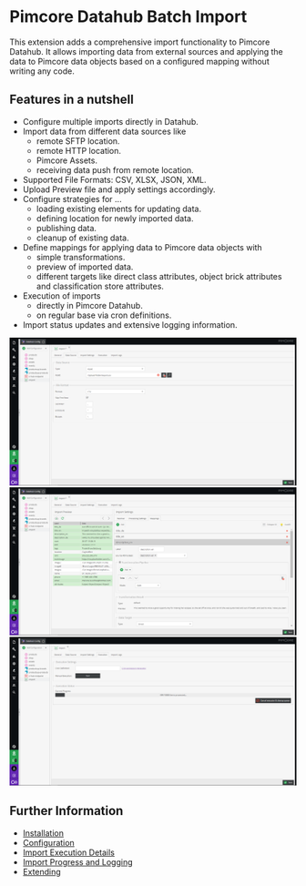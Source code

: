 # Pimcore Datahub Batch Import

This extension adds a comprehensive import functionality to Pimcore Datahub. It allows importing data from external 
sources and applying the data to Pimcore data objects based on a configured mapping without writing any code.

## Features in a nutshell
- Configure multiple imports directly in Datahub. 
- Import data from different data sources like
  - remote SFTP location.
  - remote HTTP location.
  - Pimcore Assets.
  - receiving data push from remote location.
- Supported File Formats: CSV, XLSX, JSON, XML.
- Upload Preview file and apply settings accordingly.
- Configure strategies for ... 
  - loading existing elements for updating data.
  - defining location for newly imported data.
  - publishing data.
  - cleanup of existing data. 
- Define mappings for applying data to Pimcore data objects with
  - simple transformations.
  - preview of imported data.
  - different targets like direct class attributes, object brick attributes and classification store attributes.
- Execution of imports 
  - directly in Pimcore Datahub. 
  - on regular base via cron definitions. 
- Import status updates and extensive logging information. 

![Data Source](doc/img/datasource.png)
![Mapping](doc/img/mapping.png)
![Execution](doc/img/execution.png)

## Further Information
- [Installation](doc/01_Installation.md)
- [Configuration](doc/03_Configuration/README.md)
- [Import Execution Details](doc/04_Import_Execution_Details.md)
- [Import Progress and Logging](doc/05_Import_Progress_and_Logging.md)
- [Extending](doc/06_Extending/README.md)
